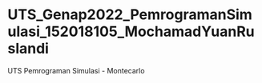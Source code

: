# UTS_Genap2022_PemrogramanSimulasi_152018105_MochamadYuanRuslandi
 UTS Pemrograman Simulasi - Montecarlo
